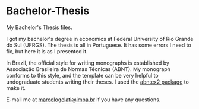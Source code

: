 # Bachelor-Thesis

My Bachelor's Thesis files.

I got my bachelor's degree in economics at Federal University of Rio Grande do Sul (UFRGS). The thesis is all in Portuguese. It has some errors I need to fix, but here it is as I presented it.

In Brazil, the official style for writing monographs is established by Associação Brasileira de Normas Técnicas (ABNT). My monograph conforms to this style, and the template can be very helpful to undegraduate students writing their theses. I used the [abntex2 package](https://github.com/abntex/abntex2) to make it.

E-mail me at marcelogelati@impa.br if you have any questions.

